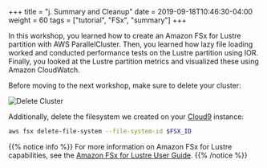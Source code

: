 +++
title = "j. Summary and Cleanup"
date = 2019-09-18T10:46:30-04:00
weight = 60
tags = ["tutorial", "FSx", "summary"]
+++


In this workshop, you learned how to create an Amazon FSx for Lustre partition with AWS ParallelCluster. Then, you learned how lazy file loading worked and conducted performance tests on the Lustre partition using IOR. Finally, you looked at the Lustre partition metrics and visualized these using Amazon CloudWatch.

Before moving to the next workshop, make sure to delete your cluster:

![Delete Cluster](/images/pcluster/pcmanager-delete.png)

Additionally, delete the filesystem we created on your [Cloud9](02-aws-getting-started/04-start_cloud9.html) instance:

```bash
aws fsx delete-file-system --file-system-id $FSX_ID
```

{{% notice info %}}
For more information on Amazon FSx for Lustre capabilities, see the [Amazon FSx for Lustre User Guide](https://docs.aws.amazon.com/fsx/latest/LustreGuide/what-is.html).
{{% /notice %}}


